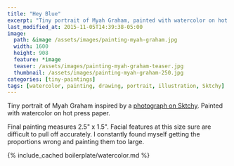 ```yaml
---
title: "Hey Blue"
excerpt: "Tiny portrait of Myah Graham, painted with watercolor on hot press paper."
last_modified_at: 2015-11-05T14:39:38-05:00
image: 
  path: &image /assets/images/painting-myah-graham.jpg
  width: 1600
  height: 908
  feature: *image
  teaser: /assets/images/painting-myah-graham-teaser.jpg
  thumbnail: /assets/images/painting-myah-graham-250.jpg
categories: [tiny-paintings]
tags: [watercolor, painting, drawing, portrait, illustration, Sktchy]
---
```


Tiny portrait of Myah Graham inspired by a [photograph on Sktchy](https://sktchy.com/gAj7DH). Painted with watercolor on hot press paper. 

Final painting measures 2.5\" x 1.5\". Facial features at this size sure are difficult to pull off accurately. I constantly found myself getting the proportions wrong and painting them too large.

{% include_cached boilerplate/watercolor.md %}

